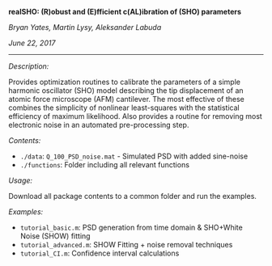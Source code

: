 **realSHO: (R)obust and (E)fficient c(AL)ibration of (SHO) parameters**


*Bryan Yates, Martin Lysy, Aleksander Labuda*

*June 22, 2017*

---

*Description:*

Provides optimization routines to calibrate the parameters of a simple harmonic oscillator (SHO) model describing the tip displacement of an atomic force microscope (AFM) cantilever.  The most effective of these combines the simplicity of nonlinear least-squares with the statistical efficiency of maximum likelihood.  Also provides a routine for removing most electronic noise in an automated pre-processing step.

*Contents:*

- `./data`: `Q_100_PSD_noise.mat` - Simulated PSD with added sine-noise
- `./functions`: Folder including all relevant functions


*Usage:*

Download all package contents to a common folder and run the examples.


*Examples:*

- `tutorial_basic.m`: PSD generation from time domain & SHO+White Noise (SHOW) fitting
- `tutorial_advanced.m`: SHOW Fitting + noise removal techniques
- `tutorial_CI.m`: Confidence interval calculations

